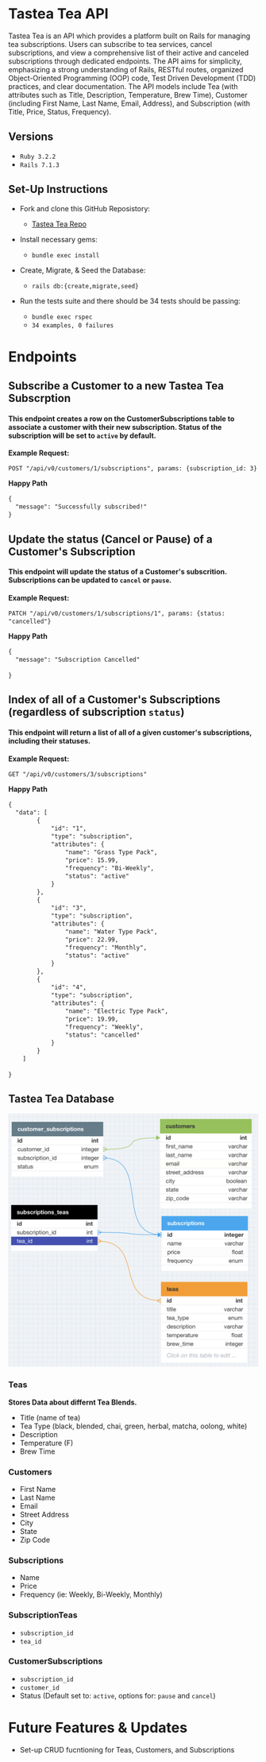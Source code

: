 # Tastea Tea API

Tastea Tea is an API which provides a platform built on Rails for managing tea subscriptions. Users can subscribe to tea services, cancel subscriptions, and view a comprehensive list of their active and canceled subscriptions through dedicated endpoints. The API aims for simplicity, emphasizing a strong understanding of Rails, RESTful routes, organized Object-Oriented Programming (OOP) code, Test Driven Development (TDD) practices, and clear documentation. The API models include Tea (with attributes such as Title, Description, Temperature, Brew Time), Customer (including First Name, Last Name, Email, Address), and Subscription (with Title, Price, Status, Frequency).

## Versions
- `Ruby 3.2.2`
- `Rails 7.1.3`

## Set-Up Instructions
- Fork and clone this GitHub Reposistory:
  - [Tastea Tea Repo](https://github.com/ttakahashi1591/tastea_tea)

- Install necessary gems: 
  - `bundle exec install`

- Create, Migrate, & Seed the Database: 
  - `rails db:{create,migrate,seed}`

- Run the tests suite and there should be 34 tests should be passing:
  - `bundle exec rspec`
  - `34 examples, 0 failures`

# Endpoints
## Subscribe a Customer to a new Tastea Tea Subscrption
#### This endpoint creates a row on the CustomerSubscriptions table to associate a customer with their new subscription. Status of the subscription will be set to `active` by default.
**Example Request:**

```
POST "/api/v0/customers/1/subscriptions", params: {subscription_id: 3}
```

**Happy Path**

```
{
  "message": "Successfully subscribed!"
}
```

## Update the status (Cancel or Pause) of a Customer's Subscription
#### This endpoint will update the status of a Customer's subscrition. Subscriptions can be updated to `cancel` or `pause`. 
**Example Request:**

```
PATCH "/api/v0/customers/1/subscriptions/1", params: {status: "cancelled"}
```

**Happy Path**

```
{
  "message": "Subscription Cancelled"

}
```

## Index of all of a Customer's Subscriptions (regardless of subscription `status`)
#### This endpoint will return a list of all of a given customer's subscriptions, including their statuses.

**Example Request:**

```
GET "/api/v0/customers/3/subscriptions" 
```

**Happy Path**

```
{
  "data": [
        {
            "id": "1",
            "type": "subscription",
            "attributes": {
                "name": "Grass Type Pack",
                "price": 15.99,
                "frequency": "Bi-Weekly",
                "status": "active"
            }
        },
        {
            "id": "3",
            "type": "subscription",
            "attributes": {
                "name": "Water Type Pack",
                "price": 22.99,
                "frequency": "Monthly",
                "status": "active"
            }
        },
        {
            "id": "4",
            "type": "subscription",
            "attributes": {
                "name": "Electric Type Pack",
                "price": 19.99,
                "frequency": "Weekly",
                "status": "cancelled"
            }
        }
    ]

}
```

## Tastea Tea Database
![Tastea Tea Databse](database_schema.png) 

### Teas
**Stores Data about differnt Tea Blends.**
- Title (name of tea)
- Tea Type (black, blended, chai, green, herbal, matcha, oolong, white)
- Description
- Temperature (F)
- Brew Time

### Customers
- First Name
- Last Name
- Email
- Street Address
- City
- State
- Zip Code

### Subscriptions
- Name
- Price
- Frequency (ie: Weekly, Bi-Weekly, Monthly)

### SubscriptionTeas
- `subscription_id`
- `tea_id`

### CustomerSubscriptions
- `subscription_id`
- `customer_id`
- Status (Default set to: `active`, options for: `pause` and `cancel`)

# Future Features & Updates
- Set-up CRUD fucntioning for Teas, Customers, and Subscriptions












